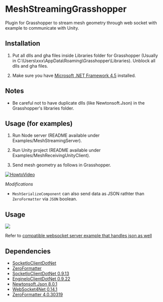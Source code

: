 # MeshStreamingGrasshopper
Plugin for Grasshopper to stream mesh geometry through web socket with example to communicate with Unity.

## Installation

1. Put all dlls and gha files inside Libraries folder for Grasshopper (Usually in C:\Users\xxx\AppData\Roaming\Grasshopper\Libraries). Unblock all dlls and gha files.

2. Make sure you have [Microsoft .NET Framework 4.5](https://www.microsoft.com/en-US/download/details.aspx?id=30653) installed.

## Notes

- Be careful not to have duplicate dlls (like Newtonsoft.Json) in the Grasshopper's libraries folder.

## Usage (for examples)

1. Run Node server (README available under Examples/MeshStreamingServer).

2. Run Unity project (README available under Examples/MeshReceivingUnityClient).

3. Send mesh geometry as follows in Grasshopper.

[![HowtoVideo](https://img.youtube.com/vi/is-zpw4A8oM/0.jpg)](https://www.youtube.com/watch?v=is-zpw4A8oM)

*Modifications*
- `MeshSerializeComponent` can also send data as JSON rathter than `ZeroFormatter` via `JSON` boolean.


## Usage
![](http://c.mnmly.com/kThn/Image%202017-05-15%20at%206.49.18%20PM.png)

Refer to [compatible websocket server example that handles json as well](https://github.com/mnmly/MeshStreamingServer/tree/feature/json)

## Dependencies
- [SocketIoClientDotNet](https://github.com/Quobject/SocketIoClientDotNet)
- [ZeroFormatter](https://github.com/neuecc/ZeroFormatter)
- [SocketIoClientDotNet 0.9.13](https://www.nuget.org/packages/SocketIoClientDotNet)
- [EngineIoClientDotNet 0.9.22](https://www.nuget.org/packages/EngineIoClientDotNet)
- [Newtonsoft.Json 8.0.1](https://www.nuget.org/packages/Newtonsoft.Json)
- [WebSocket4Net 0.14.1](https://www.nuget.org/packages/WebSocket4Net)
- [ZeroFormatter 4.0.30319](https://www.nuget.org/packages/ZeroFormatter)